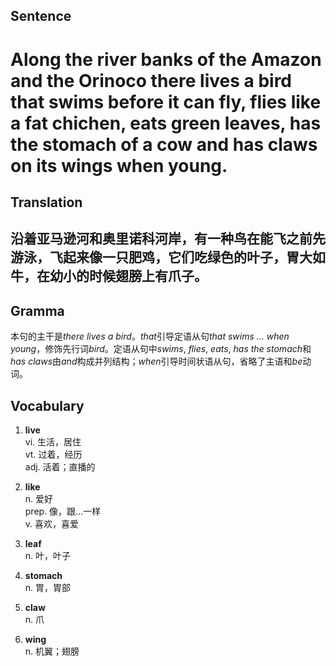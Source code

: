 ## Sentence       

<h1>Along the river banks of the Amazon and the Orinoco there lives a bird that swims before it can fly, flies like a fat chichen, eats green leaves, has the stomach of a cow and has claws on its wings when young.</h1>

## Translation       

<h2>沿着亚马逊河和奥里诺科河岸，有一种鸟在能飞之前先游泳，飞起来像一只肥鸡，它们吃绿色的叶子，胃大如牛，在幼小的时候翅膀上有爪子。</h2>

## Gramma         

本句的主干是*there lives a bird*。*that*引导定语从句*that swims ... when young*，修饰先行词*bird*。定语从句中*swims*, *flies*, *eats*, *has the stomach*和*has claws*由*and*构成并列结构；*when*引导时间状语从句，省略了主语和*be*动词。      


## Vocabulary   

1. **live**        
vi. 生活，居住        
vt. 过着，经历         
adj. 活着；直播的        

2. **like**        
n. 爱好        
prep. 像，跟...一样         
v. 喜欢，喜爱         

3. **leaf**        
n. 叶，叶子          

4. **stomach**         
n. 胃，胃部         

5. **claw**         
n. 爪         

6. **wing**         
n. 机翼；翅膀         
